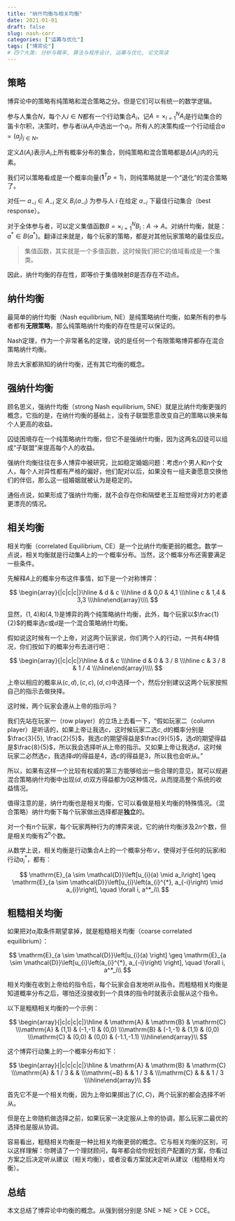 ```yaml
---
title: "纳什均衡与相关均衡"
date: 2021-01-01
draft: false
slug: nash-corr
categories: ["运筹与优化"]
tags: ["博弈论"]
# 四个大类: 分析与概率, 算法与程序设计, 运筹与优化, 论文简读
---
```



<!-- #! https://zhuanlan.zhihu.com/p/367426959

# 纳什均衡与相关均衡 -->


## 策略


博弈论中的策略有纯策略和混合策略之分。但是它们可以有统一的数学逻辑。

参与人集合$N$，每个人$i\in N$都有一个行动集合$A_i$，记$A=\times_{i=1}^N A_i$是行动集合的笛卡尔积，决策时，参与者$i$从$A_i$中选出一个$a_i$，所有人的决策构成一个行动组合$a=(a_j)_{j\in N}$。

定义$\Delta (A_i)$表示$A_i$上所有概率分布的集合，则纯策略和混合策略都是$\Delta (A_i)$内的元素。

我们可以策略看成是一个概率向量($\mathbf{1}^Tp=1$)，则纯策略就是一个“退化”的混合策略了。

对任一 $a_{-i} \in A_{-i}$ 定义 $B_{i}\left(a_{-i}\right)$ 为参与人 $i$ 在给定 $a_{-i}$ 下最佳行动集合（best response）。

对于全体参与者，可以定义集值函数$B=\times_{i=1}^N B_i: A\to A$。对纳什均衡，就是：$a^{*} \in B\left(a^{*}\right)$。翻译过来就是，每个玩家的策略，都是对其他玩家策略的最佳反应。

> 集值函数，其实就是一个多值函数，这时候我们把它的值域看成是一个集类。

因此，纳什均衡的存在性，即等价于集值映射$B$是否存在不动点。


##  纳什均衡


最简单的纳什均衡（Nash equilibrium, NE）是纯策略纳什均衡，如果所有的参与者都有**无限策略**，那么纯策略纳什均衡的存在性是可以保证的。

Nash定理，作为一个非常著名的定理，说的是任何一个有限策略博弈都存在混合策略纳什均衡。

除去大家都熟知的纳什均衡，还有其它均衡的概念。


## 强纳什均衡


顾名思义，强纳什均衡（strong Nash equilibrium, SNE）就是比纳什均衡更强的概念，它指的是，在纳什均衡的基础上，没有子联盟愿意改变自己的策略以换来每个人更高的收益。

囚徒困境存在一个纯策略纳什均衡，但它不是强纳什均衡，因为这两名囚徒可以组成“子联盟”来提高每个人的收益。

强纳什均衡往往在多人博弈中被研究，比如稳定婚姻问题：考虑$n$个男人和$n$个女人，每个人对异性都有严格的偏好，他们配对以后，如果没有一组夫妻愿意交换他们的伴侣，那么这一组婚姻就被认为是稳定的。

通俗点说，如果形成了强纳什均衡，就不会存在你和隔壁老王互相觉得对方的老婆更漂亮的情况。


## 相关均衡


相关均衡（correlated Equilibrium, CE）是一个比纳什均衡更弱的概念。数学一点说，相关均衡就是行动集$A$上的一个概率分布。当然，这个概率分布还需要满足一些条件。

先解释$A$上的概率分布这件事情，如下是一个对称博弈：

$$
\begin{array}{|c|c|c|}\hline & d & c \\\hline d & 0,0 & 4,1 \\\hline c & 1,4 & 3,3 \\\hline\end{array}\\\\
$$

显然，$(1, 4)$和$(4, 1)$是博弈的两个纯策略纳什均衡，此外，每个玩家以$\frac{1}{2}$的概率选$c$或$d$是一个混合策略纳什均衡。

假如说这时候有一个上帝，对这两个玩家说，你们两个人的行动，一共有4种情况，你们按如下的概率分布去进行吧：

$$
\begin{array}{|c|c|c|}\hline & d & c \\\hline d & 0 & 3 / 8 \\\hline c & 3 / 8 & 1 / 4 \\\hline\end{array}\\\\
$$

上帝以相应的概率从$(c, d), (c, c), (d, c)$中选择一个，然后分别建议这两个玩家按照自己的指示去做抉择。

这时候，两个玩家会遵从上帝的指示吗？

我们先站在玩家一（row player）的立场上去看一下，“假如玩家二（column player）是听话的，如果上帝让我选$c$，这时候玩家二选$c, d$的概率分别是$\frac{3}{5}, \frac{2}{5}$，我选$c$的期望得益是$\frac{9}{5}$，选$d$的期望得益是$\frac{8}{5}$，所以我会选择听从上帝的指示。又如果上帝让我选$d$，这时候玩家二必然选$c$，我选择$d$的得益是$4$，选$c$的得益是$3$，所以我也会听从。”

所以，如果有这样一个比较有权威的第三方能够给出一些合理的意见，就可以规避混合策略纳什均衡中出现$(d, d)$双方得益都为0这种情况，从而提高整个系统的收益情况。

值得注意的是，纳什均衡也是相关均衡，它可以看做是相关均衡的特殊情况。（混合策略）纳什均衡下每个玩家做出选择都是**独立**的。

对一个有$n$个玩家，每个玩家两种行为的博弈来说，它的纳什均衡涉及$2n$个数，但是相关均衡有$2^n$个数。

从数学上说，相关均衡是行动集合$A$上的一个概率分布$\mathcal{D}$，使得对于任何的玩家$i$和行动$a^*_i$，都有：

$$
\mathrm{E}_{a \sim \mathcal{D}}\left[u_{i}(a) \mid a_i\right] \geq \mathrm{E}_{a \sim \mathcal{D}}\left[u_{i}\left(a_{i}^{*}, a_{-i}\right) \mid a_{i}\right], \quad \forall i, a^*_i\\
$$

## 粗糙相关均衡

如果把对$a_i$取条件期望拿掉，就是粗糙相关均衡（coarse correlated equilibrium）：

$$
\mathrm{E}_{a \sim \mathcal{D}}\left[u_{i}(a) \right] \geq \mathrm{E}_{a \sim \mathcal{D}}\left[u_{i}\left(a_{i}^{*}, a_{-i}\right) \right], \quad \forall i, a^*_i\\
$$

相关均衡在收到上帝给的指令后，每个玩家会自发地听从指令。而粗糙相关均衡是知道概率分布之后，哪怕还没接收到一个具体的指令时就表示会服从这个指令。

以下是粗糙相关均衡的一个示例：

$$
\begin{array}{|c|c|c|c|}\hline & \mathrm{A} & \mathrm{B} & \mathrm{C} \\\mathrm{A} & (1,1) & (-1,-1) & (0,0) \\\mathrm{B} & (-1,-1) & (1,1) & (0,0) \\\mathrm{C} & (0,0) & (0,0) & (-1.1,-1.1) \\\hline\end{array}\\
$$

这个博弈行动集上的一个概率分布如下：

$$
\begin{array}{|c|c|c|c|}\hline & \mathrm{A} & \mathrm{B} & \mathrm{C} \\\mathrm{A} & 1 / 3 & & \\\mathrm{~B} & & 1 / 3 & \\\mathrm{C} & & & 1 / 3 \\\hline\end{array}\\
$$

首先它不是一个相关均衡，因为上帝如果掷出了$(C, C)$，两个玩家的都会选择不听从。

但是在上帝随机做选择之前，如果玩家一决定服从上帝的协调，那么玩家二最优的选择也是服从协调。

容易看出，粗糙相关均衡是一种比相关均衡更弱的概念。它与相关均衡的区别，可以这样理解：你聘请了一个理财顾问，每年都会给你规划资产配置的方案，你看过方案之后决定听从建议（相关均衡），或者没看方案就决定听从建议（粗糙相关均衡）。

## 总结


本文总结了博弈论中均衡的概念。从强到弱分别是 SNE > NE > CE > CCE。